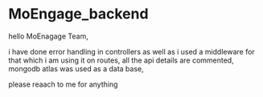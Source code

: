 # MoEngage_backend
hello MoEnagage Team,

i have done error handling in controllers as well as i used a middleware for that which i am using it on routes,
all the api details are commented,
mongodb atlas was used as a data base,

please reaach to me for anything